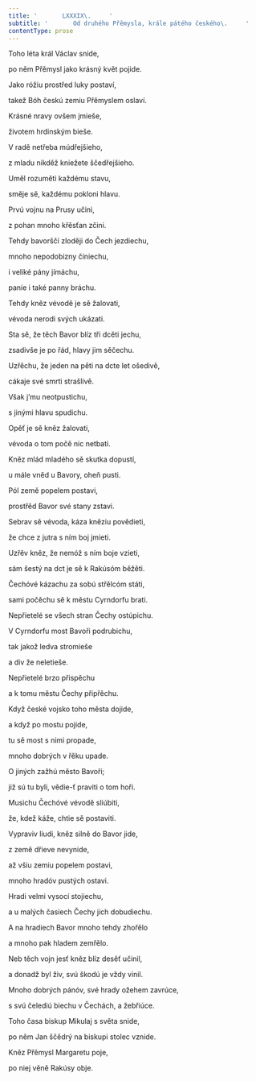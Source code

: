 ```yaml
---
title: '       LXXXIX\.     '
subtitle: '       Od druhého Přěmysla, krále pátého českého\.     '
contentType: prose
---
```


Toho léta král Václav snide,

po něm Přěmysl jako krásný květ pojide.

Jako róžiu prostřed luky postaví,

takež Bóh českú zemiu Přěmyslem oslaví.

Krásné nravy ovšem jmieše,

životem hrdinským bieše.

V radě netřeba múdřejšieho,

z mladu nikděž kniežete ščedřejšieho.

Uměl rozuměti každému stavu,

směje sě, každému pokloni hlavu.

Prvú vojnu na Prusy učini,

z pohan mnoho křěsťan zčini.

Tehdy bavorščí zloději do Čech jezdiechu,

mnoho nepodobizny činiechu,

i veliké pány jímáchu,

panie i také panny bráchu.

Tehdy kněz vévodě je sě žalovati,

vévoda nerodi svých ukázati.

Sta sě, že těch Bavor blíz tři dcěti jechu,

zsadivše je po řád, hlavy jim sěčechu.

Uzřěchu, že jeden na pěti na dcte let ošedivě,

cákaje své smrti strašlivě.

Však j’mu neotpustichu,

s jinými hlavu spudichu.

Opěť je sě kněz žalovati,

vévoda o tom počě nic netbati.

Kněz mlád mladého sě skutka dopustí,

u mále vněd u Bavory, oheň pusti.

Pól země popelem postavi,

prostřěd Bavor své stany zstavi.

Sebrav sě vévoda, káza kněziu povědieti,

že chce z jutra s ním boj jmieti.

Uzřěv kněz, že nemóž s ním boje vzieti,

sám šestý na dct je sě k Rakúsóm běžěti.

Čechóvé kázachu za sobú střělcóm státi,

sami počěchu sě k městu Cyrndorfu brati.

Nepřietelé se všech stran Čechy ostúpichu.

V Cyrndorfu most Bavoři podrubichu,

tak jakož ledva stromieše

a div že neletieše.

Nepřietelé brzo přispěchu

a k tomu městu Čechy připřěchu.

Když české vojsko toho města dojide,

a když po mostu pojide,

tu sě most s nimi propade,

mnoho dobrých v řěku upade.

O jiných zažhú město Bavoři;

již sú tu byli, vědie-ť praviti o tom hoři.

Musichu Čechóvé vévodě sliúbiti,

že, kdež káže, chtie sě postaviti.

Vypraviv liudi, kněz silně do Bavor jide,

z země dřieve nevynide,

až všiu zemiu popelem postavi,

mnoho hradóv pustých ostavi.

Hradi velmi vysocí stojiechu,

a u malých časiech Čechy jich dobudiechu.

A na hradiech Bavor mnoho tehdy zhořělo

a mnoho pak hladem zemřělo.

Neb těch vojn jesť kněz blíz desěť učinil,

a donadž byl živ, svú škodú je vždy vinil.

Mnoho dobrých pánóv, své hrady ožehem zavrúce,

s svú čelediú biechu v Čechách, a žebřiúce.

Toho časa biskup Mikulaj s světa snide,

po něm Jan ščědrý na biskupi stolec vznide.

Kněz Přěmysl Margaretu poje,

po niej věně Rakúsy obje.
